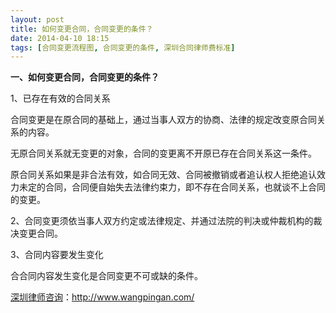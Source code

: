 ```yaml
---
layout: post
title: 如何变更合同，合同变更的条件？
date: 2014-04-10 18:15
tags: [合同变更流程图, 合同变更的条件, 深圳合同律师费标准]
---
```

<strong>一、如何变更合同，合同变更的条件？</strong>

1、已存在有效的合同关系

合同变更是在原合同的基础上，通过当事人双方的协商、法律的规定改变原合同关系的内容。

无原合同关系就无变更的对象，合同的变更离不开原已存在合同关系这一条件。

原合同关系如果是非合法有效，如合同无效、合同被撤销或者追认权人拒绝追认效力未定的合同，合同便自始失去法律约束力，即不存在合同关系，也就谈不上合同的变更。

2、合同变更须依当事人双方约定或法律规定、并通过法院的判决或仲裁机构的裁决变更合同。

3、合同内容要发生变化

合合同内容发生变化是合同变更不可或缺的条件。

<a href="http://www.wangpingan.com/">深圳律师咨询</a>：<a href="http://www.wangpingan.com/">http://www.wangpingan.com/</a>


